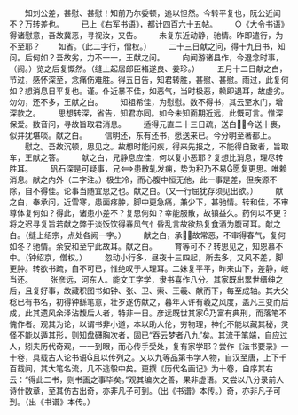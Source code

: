 <!-- { "loadSidebar": true } -->
　　知刘公差，甚慰、甚慰！知前乃尔委顿，追以怛然。今转平复也，阮公近闻不？万转差也。
　　已上《右军书语》，都计四百六十五帖。
　　○《大令书语》得诸慰意，吾故冀恶，寻视汝，又告。
　　未复东近动静，驰情。昨即遣行，为不至耶？
　　如省。（此二字行，僧权。）
　　二十三日献之问，得十九日书，知问。后何如？吾故劣，力不一一，王献之问。
　　向闻游诸县作，今退念时事，（阙。）览之后复慨然。（缝上起居郎臣褚遂良、姜珍。）
　　五月十二日献之白，节过，感怀深至，念痛伤难胜。得五日告，知君转胜，甚慰、甚慰。雨过，此复何如？想消息日平复也。谨。仆近暴不佳，如恶气，当时极恶，赖即退耳，故虚劣。勿勿，还不多，王献之白。
　　知祖希佳，为慰慰。数不得书，其云至水门，增深款之。
　　思想转深，省告，知君亦同。如今未知面期近远，此慨可言。惟深保爱。数音问，寻故旨取君消息。
　　适得元直二十三日疏，送白，今送十裹，似并犹堪啖。献之白。
　　信明还，东有还书，愿送来已。今分明至著都上。
　　慰之。吾故沉顿，思见之。故想时能问疾，得来先报之，不能得自致者，旨取车，王献之答。
　　献之白，兄静息应佳，何以复小恶耶？复想比消息，理尽转胜耳。
　　矾石深是可疑事，兄患散轧发痈，势为积乃不易愿复更思。唯赖消息。献之内外（二字注。）极生冷，而心腹中恒无他，此一事是差，但疾源不除，自不得佳。论事当随宜思之也。献之白。（又一行屈犹存须见出欲。）
　　献之白，奉承问，近雪寒，患面疼肿，脚中更急痛，兼少下，甚驰情。转和佳，不审尊体复何如？得此，诸患小差不？复思何如？幸能服散，故镇益久。药何以不更？将之迟寻复旨若献之弊于淡饭饮得春风气忄昏乱言故欲热复食酒为腹可耳。献之白。（缝上绍宗，点处各阙一字。）
　　献之白，承故常恶，不审得春气，复何如冬？驰情。余安和至宁此故耳。献之白。
　　育等可不？转思见之，知恩慕不中。（钟绍京，僧权。）
　　忽动小行多，昼夜十三四起，所去多，又风不差，脚更肿。转欲书疏，自不可已，惟绝叹于人理耳。二妹复平平，昨来山下，差静，岐当还。
　　张彦远，河东人。能文工字学，隶书喜作八分。其家既出累世缙绅之后，且复好事，故藏积图书如钟、张、卫、索、王羲、献而下，每至成轴。其大父稔已有书名，初得钟繇笔意，壮岁遂仿献之，暮年人许有羲之风度，盖凡三变而后成，此其遗风余泽沾馥后人者，特非一日。彦远既世其家乃富有典刑，而落笔不愧作者。观其为论，以谓书非小道，本以助人伦，穷物理，神化不能以藏其秘，灵怪不能以遁其形，则知盘礴胸次者，固已“吞云梦者八九”矣。其流于笔端，自应过人，矧夫历代奇观，一一到眼，而心传手受处，复有家学耶？尝作《法书要录》一十卷，具载古人论书语且以传列之。又以九等品第书学人物，自汉至唐，上下千百载间，其大笔名流，几不逃彀中矣。更撰《历代名画记》为十卷，自序其右云：“得此二书，则书画之事毕矣。”观其编次之善，果非虚语。又尝以八分录前人诗什数章，至其仿古出奇，亦非凡子可到。（出《书谱》本传。）奇，亦非凡子可到。（出《书谱》本传。）



